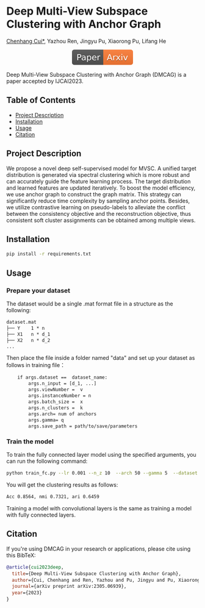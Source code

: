 # Deep Multi-View Subspace Clustering with Anchor Graph
[Chenhang Cui*](https://gzcch.github.io/),  Yazhou Ren, Jingyu Pu, Xiaorong Pu, Lifang He

 </div>
<div align="center">
    <a href="https://arxiv.org/pdf/2305.06939.pdf"><img src="Paper-Arxiv-orange.svg" ></a>
</div>

Deep Multi-View Subspace Clustering with Anchor Graph (DMCAG) is a paper accepted by IJCAI2023. 
## Table of Contents

- [Project Description](#project-description)
- [Installation](#installation)
- [Usage](#usage)
- [Citation](#license)

## Project Description
We propose a novel deep self-supervised model for MVSC. A unified target distribution is generated via spectral clustering which is more robust and can accurately guide the feature learning process. The target distribution and learned features are updated iteratively. To boost the model efficiency, we use anchor graph to construct the graph matrix. This strategy can significantly reduce time complexity by sampling anchor points. Besides, we utilize contrastive learning on pseudo-labels to alleviate the conflict between the consistency objective and the reconstruction objective, thus consistent soft cluster assignments can be obtained among multiple views.


## Installation

 

```bash
pip install -r requirements.txt
```

## Usage



### Prepare your dataset
The dataset would be a single .mat format file in a structure as the following:
```
dataset.mat
├── Y    1 * n
├── X1   n * d_1
├── X2   n * d_2
...   
```
Then place the file inside a folder named "data" and set up your dataset as follows in training file：
```
    if args.dataset ==  dataset_name:
        args.n_input = [d_1, ...]
        args.viewNumber =  v
        args.instanceNumber = n
        args.batch_size =  x
        args.n_clusters =  k
        args.arch= num of anchors
        args.gamma= q
        args.save_path = path/to/save/parameters
```

### Train the model
To train the fully connected layer  model using the specified arguments, you can run the following command:

```bash
python train_fc.py --lr 0.001 --n_z 10  --arch 50 --gamma 5  --dataset  dataset_name
```

 You will get the clustering results as follows:
 
 ```bash
 Acc 0.8564, nmi 0.7321, ari 0.6459
 ```
 Training a model with convolutional layers is the same as training a model with fully connected layers.
 

 

 

## Citation
If you're using DMCAG in your research or applications, please cite using this BibTeX:
<!--
```bibtex
@inproceedings{cui2023deep,
  title={Deep Multi-View Subspace Clustering with Anchor Graph},
  author={Cui, Chenhang and Ren, Yazhou and Pu, Jingyu and Pu, Xiaorong and He, Lifang},
  booktitle={Proceedings of the International Joint Conference on Artificial Intelligence (IJCAI)},
  year={2023}
}
```
-->

```bibtex
@article{cui2023deep,
  title={Deep Multi-View Subspace Clustering with Anchor Graph},
  author={Cui, Chenhang and Ren, Yazhou and Pu, Jingyu and Pu, Xiaorong and He, Lifang},
  journal={arXiv preprint arXiv:2305.06939},
  year={2023}
}
```
 
